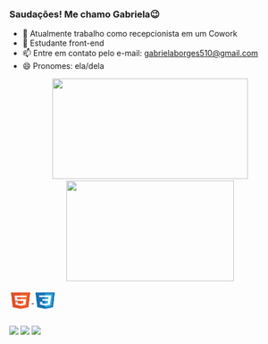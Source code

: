 ### Saudações! Me chamo Gabriela😉
- 🔭 Atualmente trabalho como recepcionista em um Cowork
- 🌱 Estudante front-end
- 📫  Entre em contato pelo e-mail: gabrielaborges510@gmail.com
- 😄 Pronomes: ela/dela

<div align="center">
  <a href="https://github.com/GabiBorges21">
  <img height="180em" width="350px" src="https://github-readme-stats.vercel.app/api?username=GabiBorges21&show_icons=true&theme=cobalt&include_all_commits=true&count_private=true"/>
  <img height="180em" width="300px" src="https://github-readme-stats.vercel.app/api/top-langs/?username=GabiBorges21&layout=compact&langs_count=7&theme=cobalt"/>
</div>

<div style="display: inline_block"><br>
  <img align="center" alt="Gabi-HTML" height="30" width="40" src="https://raw.githubusercontent.com/devicons/devicon/master/icons/html5/html5-original.svg">
  <img align="center" alt="Gabi-CSS" height="30" width="40" src="https://raw.githubusercontent.com/devicons/devicon/master/icons/css3/css3-original.svg">
  </div>

  ##
  
  <div>
    <a href="https://www.instagram.com/poxa_bruxinha/" target="_blank"><img src="https://img.shields.io/badge/-Instagram-%23E4405F?style=for-the-badge&logo=instagram&logoColor=white" target="_blank"></a>
  <a href="https://www.linkedin.com/in/gabriela-borges-0752581b0/" target="_blank"><img src="https://img.shields.io/badge/-LinkedIn-%230077B5?style=for-the-badge&logo=linkedin&logoColor=white" target="_blank"></a> 
  <a href = "mailto:https://mail.google.com/mail/u/0/?tab=wm#inbox"><img src="https://img.shields.io/badge/-Gmail-%23333?style=for-the-badge&logo=gmail&logoColor=white" target="_blank"></a>

  </div>
